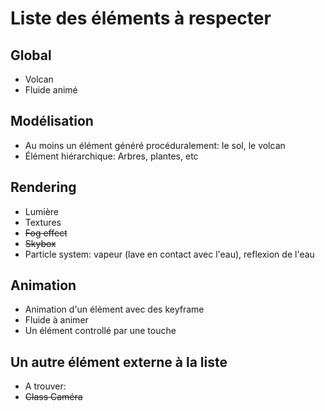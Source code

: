 # Liste des éléments à respecter

## Global

- Volcan
- Fluide animé

## Modélisation

- Au moins un élément généré procéduralement: le sol, le volcan
- Élément hiérarchique: Arbres, plantes, etc

## Rendering

- Lumière
- Textures
- ~~Fog effect~~
- ~~Skybox~~
- Particle system: vapeur (lave en contact avec l'eau), reflexion de l'eau

## Animation

- Animation d'un élément avec des keyframe
- Fluide à animer
- Un élément controllé par une touche

## Un autre élément externe à la liste

- A trouver:
- ~~Class Caméra~~
